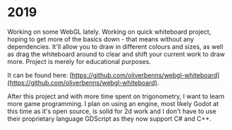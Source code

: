 # 2019

Working on some WebGL lately. Working on quick whiteboard project, hoping to get more of the basics down - that means without any dependencies. It'll allow you to draw in different colours and sizes, as well as drag the whiteboard around to clear and shift your current work to draw more. Project is merely for educational purposes.

It can be found here: [https://github.com/oliverbenns/webgl-whiteboard](https://github.com/oliverbenns/webgl-whiteboard).

After this project and with more time spent on trigonometry, I want to learn more game programming. I plan on using an engine, most likely Godot at this time as it's open source, is solid for 2d work and I don't have to use their proprietary language GDScript as they now support C# and C++.
